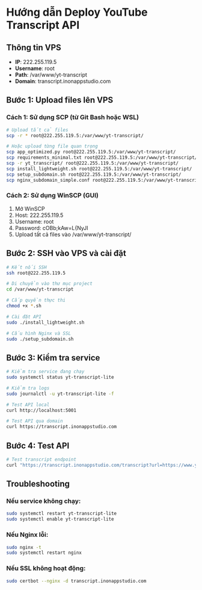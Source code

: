 # Hướng dẫn Deploy YouTube Transcript API

## Thông tin VPS
- **IP**: 222.255.119.5
- **Username**: root
- **Path**: /var/www/yt-transcript
- **Domain**: transcript.inonappstudio.com

## Bước 1: Upload files lên VPS

### Cách 1: Sử dụng SCP (từ Git Bash hoặc WSL)
```bash
# Upload tất cả files
scp -r * root@222.255.119.5:/var/www/yt-transcript/

# Hoặc upload từng file quan trọng
scp app_optimized.py root@222.255.119.5:/var/www/yt-transcript/
scp requirements_minimal.txt root@222.255.119.5:/var/www/yt-transcript/
scp -r yt_transcript/ root@222.255.119.5:/var/www/yt-transcript/
scp install_lightweight.sh root@222.255.119.5:/var/www/yt-transcript/
scp setup_subdomain.sh root@222.255.119.5:/var/www/yt-transcript/
scp nginx_subdomain_simple.conf root@222.255.119.5:/var/www/yt-transcript/
```

### Cách 2: Sử dụng WinSCP (GUI)
1. Mở WinSCP
2. Host: 222.255.119.5
3. Username: root
4. Password: cOBb;kAw=L{NyJI
5. Upload tất cả files vào /var/www/yt-transcript/

## Bước 2: SSH vào VPS và cài đặt

```bash
# Kết nối SSH
ssh root@222.255.119.5

# Di chuyển vào thư mục project
cd /var/www/yt-transcript

# Cấp quyền thực thi
chmod +x *.sh

# Cài đặt API
sudo ./install_lightweight.sh

# Cấu hình Nginx và SSL
sudo ./setup_subdomain.sh
```

## Bước 3: Kiểm tra service

```bash
# Kiểm tra service đang chạy
sudo systemctl status yt-transcript-lite

# Kiểm tra logs
sudo journalctl -u yt-transcript-lite -f

# Test API local
curl http://localhost:5001

# Test API qua domain
curl https://transcript.inonappstudio.com
```

## Bước 4: Test API

```bash
# Test transcript endpoint
curl "https://transcript.inonappstudio.com/transcript?url=https://www.youtube.com/watch?v=dQw4w9WgXcQ"
```

## Troubleshooting

### Nếu service không chạy:
```bash
sudo systemctl restart yt-transcript-lite
sudo systemctl enable yt-transcript-lite
```

### Nếu Nginx lỗi:
```bash
sudo nginx -t
sudo systemctl restart nginx
```

### Nếu SSL không hoạt động:
```bash
sudo certbot --nginx -d transcript.inonappstudio.com
```